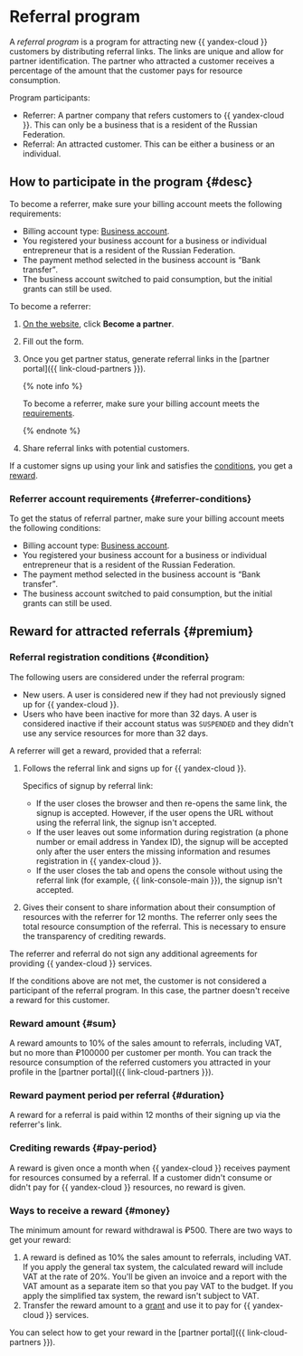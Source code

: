 # Referral program

A _referral program_ is a program for attracting new {{ yandex-cloud }} customers by distributing referral links. The links are unique and allow for partner identification. The partner who attracted a customer receives a percentage of the amount that the customer pays for resource consumption.

Program participants:
* Referrer: A partner company that refers customers to {{ yandex-cloud }}. This can only be a business that is a resident of the Russian Federation.
* Referral: An attracted customer. This can be either a business or an individual.

## How to participate in the program {#desc}

To become a referrer, make sure your billing account meets the following requirements:
* Billing account type: [Business account](../../billing/concepts/billing-account.md#ba-types).
* You registered your business account for a business or individual entrepreneur that is a resident of the Russian Federation.
* The payment method selected in the business account is <q>Bank transfer</q>.
* The business account switched to paid consumption, but the initial grants can still be used.

To become a referrer:
1. [On the website](https://cloud.yandex.ru/partners/service), click **Become a partner**.
1. Fill out the form.
1. Once you get partner status, generate referral links in the [partner portal]({{ link-cloud-partners }}).

   {% note info %}

   To become a referrer, make sure your billing account meets the [requirements](#referrer-conditions).

   {% endnote %}

1. Share referral links with potential customers.

If a customer signs up using your link and satisfies the [conditions](#condition), you get a [reward](#premium).

### Referrer account requirements {#referrer-conditions}

To get the status of referral partner, make sure your billing account meets the following conditions:
* Billing account type: [Business account](../../billing/concepts/billing-account.md#ba-types).
* You registered your business account for a business or individual entrepreneur that is a resident of the Russian Federation.
* The payment method selected in the business account is <q>Bank transfer</q>.
* The business account switched to paid consumption, but the initial grants can still be used.

## Reward for attracted referrals {#premium}

### Referral registration conditions {#condition}

The following users are considered under the referral program:
* New users.
   A user is considered new if they had not previously signed up for {{ yandex-cloud }}.
* Users who have been inactive for more than 32 days.
   A user is considered inactive if their account status was `SUSPENDED` and they didn't use any service resources for more than 32 days.

A referrer will get a reward, provided that a referral:
1. Follows the referral link and signs up for {{ yandex-cloud }}.

   Specifics of signup by referral link:
   * If the user closes the browser and then re-opens the same link, the signup is accepted. However, if the user opens the URL without using the referral link, the signup isn't accepted.
   * If the user leaves out some information during registration (a phone number or email address in Yandex ID), the signup will be accepted only after the user enters the missing information and resumes registration in {{ yandex-cloud }}.
   * If the user closes the tab and opens the console without using the referral link (for example, {{ link-console-main }}), the signup isn't accepted.

1. Gives their consent to share information about their consumption of resources with the referrer for 12 months.
   The referrer only sees the total resource consumption of the referral. This is necessary to ensure the transparency of crediting rewards.

The referrer and referral do not sign any additional agreements for providing {{ yandex-cloud }} services.

If the conditions above are not met, the customer is not considered a participant of the referral program. In this case, the partner doesn't receive a reward for this customer.

### Reward amount {#sum}

A reward amounts to 10% of the sales amount to referrals, including VAT, but no more than ₽100000 per customer per month. You can track the resource consumption of the referred customers you attracted in your profile in the [partner portal]({{ link-cloud-partners }}).

### Reward payment period per referral {#duration}

A reward for a referral is paid within 12 months of their signing up via the referrer's link.

### Crediting rewards {#pay-period}

A reward is given once a month when {{ yandex-cloud }} receives payment for resources consumed by a referral. If a customer didn't consume or didn't pay for {{ yandex-cloud }} resources, no reward is given.

### Ways to receive a reward {#money}

The minimum amount for reward withdrawal is ₽500. There are two ways to get your reward:
1. A reward is defined as 10% the sales amount to referrals, including VAT.
   If you apply the general tax system, the calculated reward will include VAT at the rate of 20%. You'll be given an invoice and a report with the VAT amount as a separate item so that you pay VAT to the budget.
   If you apply the simplified tax system, the reward isn't subject to VAT.
1. Transfer the reward amount to a [grant](../../billing/concepts/bonus-account.md) and use it to pay for {{ yandex-cloud }} services.

You can select how to get your reward in the [partner portal]({{ link-cloud-partners }}).
